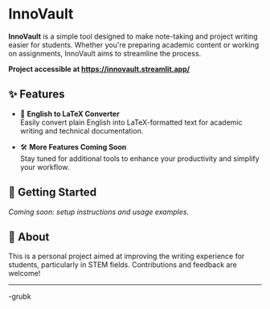 # InnoVault

**InnoVault** is a simple tool designed to make note-taking and project writing easier for students. Whether you're preparing academic content or working on assignments, InnoVault aims to streamline the process.

**Project accessible at https://innovault.streamlit.app/**

## ✨ Features

- 📄 **English to LaTeX Converter**  
  Easily convert plain English into LaTeX-formatted text for academic writing and technical documentation.

- 🛠️ **More Features Coming Soon**  
  Stay tuned for additional tools to enhance your productivity and simplify your workflow.

## 🚀 Getting Started

*Coming soon: setup instructions and usage examples.*

## 📌 About

This is a personal project aimed at improving the writing experience for students, particularly in STEM fields. Contributions and feedback are welcome!

---

-grubk
